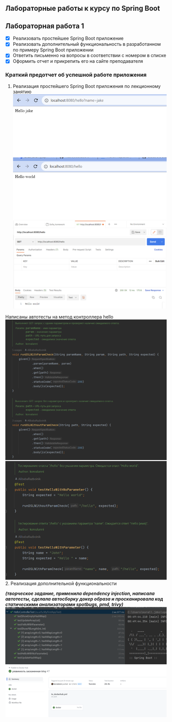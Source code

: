 ## Лабораторные работы к курсу по Spring Boot

## Лабораторная работа 1
- [x] Реализовать простейшее Spring Boot приложение
- [x] Реализовать дополнительный функциональность в разработанном по примеру Spring Boot приложении
- [x] Ответить письменно на вопросы в соответствии с номером в списке
- [x] Оформить отчет и прикрепить его на сайте преподавателя

### Краткий предотчет об успешной работе приложения

1. Реализация простейшего Spring Boot приложения по лекционному занятию
![скрин запроса](pics/1.png)
![скрин запроса](pics/2.png)
![скрин запроса](pics/3.png)

Написаны автотесты на метод контроллера hello
![скрин запроса](pics/6.png)
![скрин запроса](pics/7.png)
2. Реализация дополнительной функциональности 

***(творческое задание, применила dependency injection, написала автотесты, сделала автосборку докер образа
и просканировала код статическими анализаторами spotbugs, pmd, trivy)***
![скрин запроса](pics/5.png)
![скрин запроса](pics/8.png)
